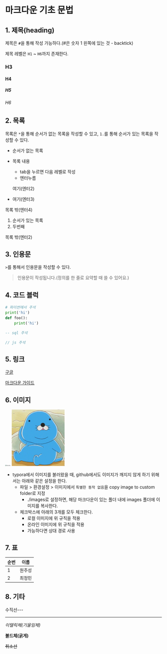 # 마크다운 기초 문법

## 1. 제목(heading)

제목은 `#`을 통해 작성 가능하다.(#은 숫자 1 왼쪽에 있는 것 - backtick)

제목 레벨은 `H1` ~ `H6`까지 존재한다.

### H3

#### H4

##### H5

###### H6

## 2. 목록

목록은 `*`을 통해 순서가 없는 목록을 작성할 수 있고, `1.`를 통해 순서가 있는 목록을 작성할 수 있다.

* 순서가 없는 목록

* 목록 내용

  * tab을 누르면 다음 레벨로 작성
  * 엔터누름

  여기(엔터2)

* 여기(엔터3)

목록 밖(엔터4)

1. 순서가 있는 목록
2. 두번째

목록 밖(엔터2)

## 3. 인용문

`>`를 통해서 인용문을 작성할 수 있다.

> 인용문이 작성됩니다.(정의를 한 줄로 요약할 때 쓸 수 있어요.)

## 4. 코드 블럭

```python
# 파이썬에서 주석
print('hi')
def foo():
    print('hi')
```

```sql
-- sql 주석
```

```javascript
// js 주석
```

## 5. 링크

[구글](https://google.com)

[마크다운 가이드](https://guides.github.com/features/mastering-markdown/)

## 6. 이미지

<img src="C:\Users\student\Desktop\보노보노.png" alt="보노보노" style="zoom:25%;" />

<img src="images/보노보노.png" alt="보노보노" style="zoom:25%;" />

* typora에서 이미지를 불러왔을 때, github에서도 이미지가 깨지지 않게 하기 위해서는 아래와 같은 설정을 한다.
  * 파일 > 환경설정 > 이미지에서 `특별한 동작 없음`을 copy image to custom folder로 지정
    * ./images로 설정하면, 해당 마크다운이 있는 폴더 내에 images 폴더에 이미지를 복사한다.
  * 체크박스에 아래의 3개를 모두 체크한다.
    * 로컬 이미지에 위 규칙을 적용
    * 온라인 이미지에 위 규칙을 적용
    * 가능하다면 상대 경로 사용

## 7. 표

| 순번 | 이름   |
| ---- | ------ |
| 1    | 원주성 |
| 2    | 최정민 |

## 8. 기타

수직선---

---

*이텔릭체(기울임체)*

**볼드체(굵게)**

~~취소선~~







